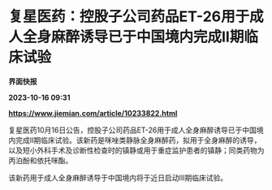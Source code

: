 # 复星医药：控股子公司药品ET-26用于成人全身麻醉诱导已于中国境内完成II期临床试验
**界面快报**

**2023-10-16 09:31**

**https://www.jiemian.com/article/10233822.html**

复星医药10月16日公告，控股子公司药品ET-26用于成人全身麻醉诱导已于中国境内完成II期临床试验。该新药是咪唑类静脉全身麻醉药，拟用于全身麻醉的诱导，以及短小外科手术及诊断性检查时的镇静或用于重症监护患者的镇静；同类药物为丙泊酚和依托咪酯。

该新药用于成人全身麻醉诱导于中国境内将于近日启动III期临床试验。